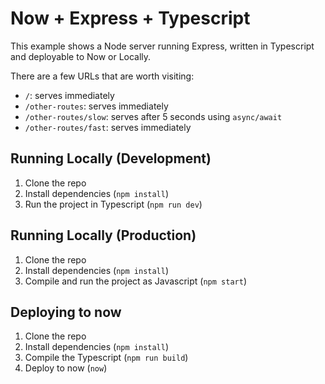 # Now + Express + Typescript

This example shows a Node server running Express, written in Typescript and deployable to Now or Locally.

There are a few URLs that are worth visiting:

- `/`: serves immediately
- `/other-routes`: serves immediately
- `/other-routes/slow`: serves after 5 seconds using `async/await`
- `/other-routes/fast`: serves immediately

## Running Locally (Development)

1. Clone the repo
2. Install dependencies (`npm install`)
3. Run the project in Typescript (`npm run dev`)

## Running Locally (Production)

1. Clone the repo
2. Install dependencies (`npm install`)
3. Compile and run the project as Javascript (`npm start`)

## Deploying to now

1. Clone the repo
2. Install dependencies (`npm install`)
3. Compile the Typescript (`npm run build`)
4. Deploy to now (`now`)